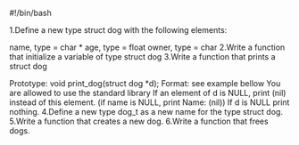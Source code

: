 #!/bin/bash

1.Define a new type struct dog with the following elements:

name, type = char *
age, type = float
owner, type = char
2.Write a function that initialize a variable of type struct dog
3.Write a function that prints a struct dog

Prototype: void print_dog(struct dog *d);
Format: see example bellow
You are allowed to use the standard library
If an element of d is NULL, print (nil) instead of this element. (if name is NULL, print Name: (nil))
If d is NULL print nothing.
4.Define a new type dog_t as a new name for the type struct dog.
5.Write a function that creates a new dog.
6.Write a function that frees dogs.
